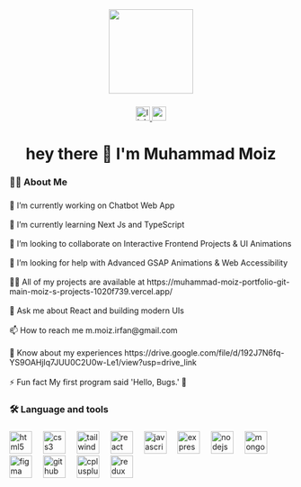 <div align="center">
  <img height="150" src="https://i0.wp.com/media2.giphy.com/media/QHE5gWI0QjqF2/giphy.gif"  />
</div>

###

<div align="center">
  <a href="https://www.linkedin.com/in/muhammad-moiz-aba005257" target="_blank">
    <img src="https://img.shields.io/static/v1?message=LinkedIn&logo=linkedin&label=&color=0077B5&logoColor=white&labelColor=&style=for-the-badge" height="25" alt="linkedin logo"  />
  </a>
  <a href="https://mail.google.com/mail/u/0/#inbox" target="_blank">
    <img src="https://img.shields.io/static/v1?message=Gmail&logo=gmail&label=&color=D14836&logoColor=white&labelColor=&style=for-the-badge" height="25" alt="gmail logo"  />
  </a>
</div>

###

<h1 align="center">hey there 👋 I'm Muhammad Moiz</h1>

###

<h3 align="left">👩‍💻  About Me</h3>

###

<p align="left">🔭 I’m currently working on Chatbot Web App<br><br>🌱 I’m currently learning Next Js and TypeScript<br><br>👯 I’m looking to collaborate on Interactive Frontend Projects & UI Animations<br><br>🤝 I’m looking for help with Advanced GSAP Animations & Web Accessibility<br><br>👨‍💻 All of my projects are available at https://muhammad-moiz-portfolio-git-main-moiz-s-projects-1020f739.vercel.app/<br><br>💬 Ask me about React and building modern UIs<br><br>📫 How to reach me m.moiz.irfan@gmail.com<br><br>📄 Know about my experiences https://drive.google.com/file/d/192J7N6fq-YS9OAHjlq7JUU0C2U0w-Le1/view?usp=drive_link<br><br>⚡ Fun fact My first program said 'Hello, Bugs.' 🤣</p>

###

<h3 align="left">🛠 Language and tools</h3>

###

<div align="left">
  <img src="https://cdn.jsdelivr.net/gh/devicons/devicon/icons/html5/html5-original.svg" height="40" alt="html5 logo"  />
  <img width="12" />
  <img src="https://cdn.jsdelivr.net/gh/devicons/devicon/icons/css3/css3-original.svg" height="40" alt="css3 logo"  />
  <img width="12" />
  <img src="https://cdn.jsdelivr.net/gh/devicons/devicon/icons/tailwindcss/tailwindcss-original-wordmark.svg" height="40" alt="tailwindcss logo"  />
  <img width="12" />
  <img src="https://cdn.jsdelivr.net/gh/devicons/devicon/icons/react/react-original.svg" height="40" alt="react logo"  />
  <img width="12" />
  <img src="https://cdn.jsdelivr.net/gh/devicons/devicon/icons/javascript/javascript-original.svg" height="40" alt="javascript logo"  />
  <img width="12" />
  <img src="https://cdn.jsdelivr.net/gh/devicons/devicon/icons/express/express-original.svg" height="40" alt="express logo"  />
  <img width="12" />
  <img src="https://cdn.jsdelivr.net/gh/devicons/devicon/icons/nodejs/nodejs-original.svg" height="40" alt="nodejs logo"  />
  <img width="12" />
  <img src="https://cdn.jsdelivr.net/gh/devicons/devicon/icons/mongodb/mongodb-original.svg" height="40" alt="mongodb logo"  />
  <img width="12" />
  <img src="https://cdn.jsdelivr.net/gh/devicons/devicon/icons/figma/figma-original.svg" height="40" alt="figma logo"  />
  <img width="12" />
  <img src="https://cdn.jsdelivr.net/gh/devicons/devicon/icons/github/github-original.svg" height="40" alt="github logo"  />
  <img width="12" />
  <img src="https://cdn.jsdelivr.net/gh/devicons/devicon/icons/cplusplus/cplusplus-original.svg" height="40" alt="cplusplus logo"  />
  <img width="12" />
  <img src="https://cdn.jsdelivr.net/gh/devicons/devicon/icons/redux/redux-original.svg" height="40" alt="redux logo"  />
</div>

###
